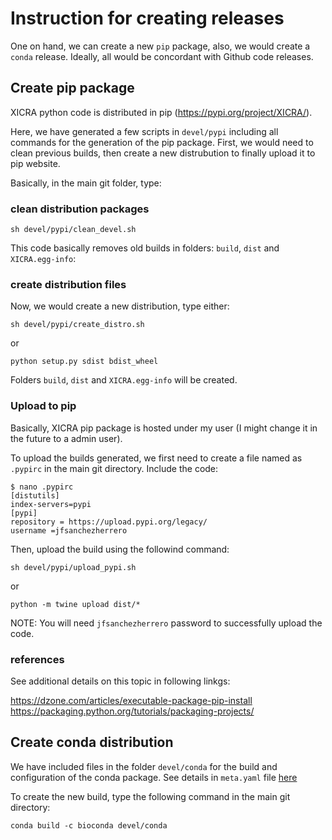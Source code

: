 # Instruction for creating releases

One on hand, we can create a new `pip` package, also, we would create a `conda` release. Ideally, all would be concordant with Github code releases.

## Create pip package

XICRA python code is distributed in pip (https://pypi.org/project/XICRA/). 

Here, we have generated a few scripts in `devel/pypi` including all commands for the generation of the pip package. First, we would need to clean previous builds, then create a new distrubution to finally upload it to pip website. 

Basically, in the main git folder, type:

### clean distribution packages
```
sh devel/pypi/clean_devel.sh
```

This code basically removes old builds in folders: `build`, `dist` and `XICRA.egg-info`:


### create distribution files
Now, we would create a new distribution, type either:

```
sh devel/pypi/create_distro.sh
```

or

```
python setup.py sdist bdist_wheel
```

Folders `build`, `dist` and `XICRA.egg-info` will be created.

### Upload to pip

Basically, XICRA pip package is hosted under my user (I might change it in the future to a admin user).

To upload the builds generated, we first need to create a file named as `.pypirc` in the main git directory. Include the code:

```
$ nano .pypirc
[distutils] 
index-servers=pypi
[pypi] 
repository = https://upload.pypi.org/legacy/ 
username =jfsanchezherrero
```

Then, upload the build using the followind command:
```
sh devel/pypi/upload_pypi.sh
```

or

```
python -m twine upload dist/*
```

NOTE: You will need `jfsanchezherrero` password to successfully upload the code.

### references
See additional details on this topic in following linkgs:

https://dzone.com/articles/executable-package-pip-install
https://packaging.python.org/tutorials/packaging-projects/


## Create conda distribution
We have included files in the folder `devel/conda` for the build and configuration of the conda package. See details in `meta.yaml` file [here]()

To create the new build, type the following command in the main git directory:

```
conda build -c bioconda devel/conda
```
